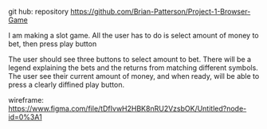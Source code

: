 git hub: repository https://github.com/Brian-Patterson/Project-1-Browser-Game

I am making a slot game. All the user has to do is select amount of money to bet, then press play button

The user should see three buttons to select amount to bet. There will be a legend explaining the bets and the returns from 
matching different symbols. The user see their current amount of money, and when ready, will be able to press a clearly diffined play button.

wireframe: https://www.figma.com/file/tDfIvwH2HBK8nRU2VzsbOK/Untitled?node-id=0%3A1

